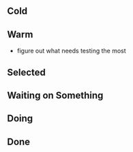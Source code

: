 ## Cold


## Warm

- figure out what needs testing the most

## Selected


## Waiting on Something


## Doing


## Done

